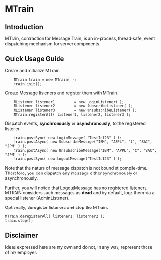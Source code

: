 MTrain
======


Introduction
------------
MTrain, contraction for Message Train, is an in-process, thread-safe, event dispatching mechanism for server components.

Quick Usage Guide
-----------------
Create and initialize MTrain.

		MTrain train = new MTrain( );
		train.init();

Create Message listeners and register them with MTrain.

		MListener listener1			= new LoginListener( );
		MListener listener2			= new SubscribeListener( );
		MListener listener3			= new UnsubscribeListener( );
		MTrain.registerAll( listener1, listener2, listener3 );
		
Dispatch events, **synchronously** or **asynchronously**, to the registered listener.
	
		train.postSync( new LoginMessage( "TestId123" ) );
		train.postAsync( new SubscribeMessage("IBM", "APPL", "C", "BAC", "JPM" ) );
		train.postAsync( new UnsubscribeMessage("IBM", "APPL", "C", "BAC", "JPM" ) );
		train.postSync( new LogoutMessage("TestId123" ) );
	
Note that the nature of message dispatch is not bound at compile-time.
Therefore, you can dispatch any message either synchronously or asynchronously.
		
Further, you will notice that LogoutMessage has no registered listeners.
MTRAIN considers such messages as **dead** and by default, logs them via a special listener (AdminListener).  

Optionally, deregister listeners and stop the MTrain.

	MTrain.deregisterAll( listener1, listerner2 );
	train.stop();
	

Disclaimer
----------
Ideas expressed here are my own and do not, in any way, represent those of my employer.